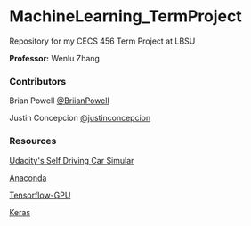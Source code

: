 # MachineLearning_TermProject

Repository for my CECS 456 Term Project at LBSU

**Professor:** Wenlu Zhang

### Contributors

Brian Powell [@BriianPowell](https://github.com/BriianPowell)

Justin Concepcion [@justinconcepcion](https://github.com/justinconcepcion)

### Resources

[Udacity's Self Driving Car Simular](https://github.com/udacity/self-driving-car-sim)

[Anaconda](https://www.anaconda.com/)

[Tensorflow-GPU](https://www.tensorflow.org/install/)

[Keras](https://keras.io/)

